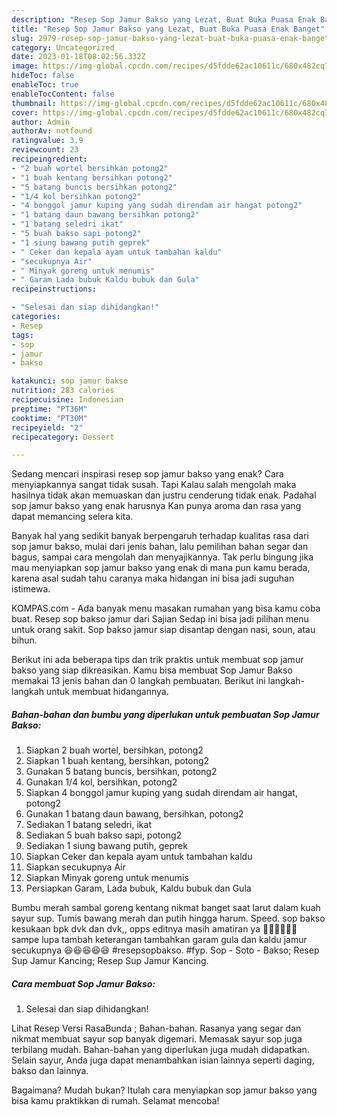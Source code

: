 ```yaml
---
description: "Resep Sop Jamur Bakso yang Lezat, Buat Buka Puasa Enak Banget"
title: "Resep Sop Jamur Bakso yang Lezat, Buat Buka Puasa Enak Banget"
slug: 2979-resep-sop-jamur-bakso-yang-lezat-buat-buka-puasa-enak-banget
category: Uncategorized
date: 2023-01-18T08:02:56.332Z
image: https://img-global.cpcdn.com/recipes/d5fdde62ac10611c/680x482cq70/sop-jamur-bakso-foto-resep-utama.jpg
hideToc: false
enableToc: true
enableTocContent: false
thumbnail: https://img-global.cpcdn.com/recipes/d5fdde62ac10611c/680x482cq70/sop-jamur-bakso-foto-resep-utama.jpg
cover: https://img-global.cpcdn.com/recipes/d5fdde62ac10611c/680x482cq70/sop-jamur-bakso-foto-resep-utama.jpg
author: Admin
authorAv: notfound
ratingvalue: 3.9
reviewcount: 23
recipeingredient:
- "2 buah wortel bersihkan potong2"
- "1 buah kentang bersihkan potong2"
- "5 batang buncis bersihkan potong2"
- "1/4 kol bersihkan potong2"
- "4 bonggol jamur kuping yang sudah direndam air hangat potong2"
- "1 batang daun bawang bersihkan potong2"
- "1 batang seledri ikat"
- "5 buah bakso sapi potong2"
- "1 siung bawang putih geprek"
- " Ceker dan kepala ayam untuk tambahan kaldu"
- "secukupnya Air"
- " Minyak goreng untuk menumis"
- " Garam Lada bubuk Kaldu bubuk dan Gula"
recipeinstructions:

- "Selesai dan siap dihidangkan!"
categories:
- Resep
tags:
- sop
- jamur
- bakso

katakunci: sop jamur bakso 
nutrition: 283 calories
recipecuisine: Indonesian
preptime: "PT36M"
cooktime: "PT30M"
recipeyield: "2"
recipecategory: Dessert

---
```



Sedang mencari inspirasi resep sop jamur bakso yang enak? Cara menyiapkannya sangat tidak susah. Tapi Kalau salah mengolah maka hasilnya tidak akan memuaskan dan justru cenderung tidak enak. Padahal sop jamur bakso yang enak harusnya Kan punya aroma dan rasa yang dapat memancing selera kita.


Banyak hal yang sedikit banyak berpengaruh terhadap kualitas rasa dari sop jamur bakso, mulai dari jenis bahan, lalu pemilihan bahan segar dan bagus, sampai cara mengolah dan menyajikannya. Tak perlu bingung jika mau menyiapkan sop jamur bakso yang enak di mana pun kamu berada, karena asal sudah tahu caranya maka hidangan ini bisa jadi suguhan istimewa.

KOMPAS.com - Ada banyak menu masakan rumahan yang bisa kamu coba buat. Resep sop bakso jamur dari Sajian Sedap ini bisa jadi pilihan menu untuk orang sakit. Sop bakso jamur siap disantap dengan nasi, soun, atau bihun.


Berikut ini ada beberapa tips dan trik praktis untuk membuat sop jamur bakso yang siap dikreasikan. Kamu bisa membuat Sop Jamur Bakso memakai 13 jenis bahan dan 0 langkah pembuatan. Berikut ini langkah-langkah untuk membuat hidangannya.

<!--inarticleads1-->

##### Bahan-bahan dan bumbu yang diperlukan untuk pembuatan Sop Jamur Bakso:

1. Siapkan 2 buah wortel, bersihkan, potong2
1. Siapkan 1 buah kentang, bersihkan, potong2
1. Gunakan 5 batang buncis, bersihkan, potong2
1. Gunakan 1/4 kol, bersihkan, potong2
1. Siapkan 4 bonggol jamur kuping yang sudah direndam air hangat, potong2
1. Gunakan 1 batang daun bawang, bersihkan, potong2
1. Sediakan 1 batang seledri, ikat
1. Sediakan 5 buah bakso sapi, potong2
1. Sediakan 1 siung bawang putih, geprek
1. Siapkan  Ceker dan kepala ayam untuk tambahan kaldu
1. Siapkan secukupnya Air
1. Siapkan  Minyak goreng untuk menumis
1. Persiapkan  Garam, Lada bubuk, Kaldu bubuk dan Gula


Bumbu merah sambal goreng kentang nikmat banget saat larut dalam kuah sayur sup. Tumis bawang merah dan putih hingga harum. Speed. sop bakso kesukaan bpk dvk dan dvk,, opps editnya masih amatiran ya 🤦‍♀️🤦‍♀️🤦‍♀️ sampe lupa tambah keterangan tambahkan garam gula dan kaldu jamur secukupnya 😆😆😆😆😆 #resepsopbakso. #fyp. Sop - Soto - Bakso; Resep Sup Jamur Kancing; Resep Sup Jamur Kancing. 

<!--inarticleads2-->

##### Cara membuat Sop Jamur Bakso:


1. Selesai dan siap dihidangkan!

Lihat Resep Versi RasaBunda ; Bahan-bahan. Rasanya yang segar dan nikmat membuat sayur sop banyak digemari. Memasak sayur sop juga terbilang mudah. Bahan-bahan yang diperlukan juga mudah didapatkan. Selain sayur, Anda juga dapat menambahkan isian lainnya seperti daging, bakso dan lainnya. 

Bagaimana? Mudah bukan? Itulah cara menyiapkan sop jamur bakso yang bisa kamu praktikkan di rumah. Selamat mencoba!
